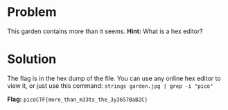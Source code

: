 # Problem
This garden contains more than it seems.
**Hint:** What is a hex editor?

# Solution
The flag is in the hex dump of the file. You can use any online hex editor to view it, or just use this command:
`strings garden.jpg | grep -i "pico"`

**Flag:** `picoCTF{more_than_m33ts_the_3y3657BaB2C}`

